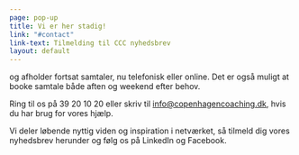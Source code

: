 ```yaml
---
page: pop-up
title: Vi er her stadig!
link: "#contact"
link-text: Tilmelding til CCC nyhedsbrev
layout: default
---
```

og afholder fortsat samtaler, nu telefonisk eller online. Det er også muligt at booke samtale både aften og weekend efter behov.

Ring til os på 39 20 10 20 eller skriv til info@copenhagencoaching.dk, hvis du har brug for vores hjælp.

Vi deler løbende nyttig viden og inspiration i netværket, så tilmeld dig vores nyhedsbrev herunder og følg os på LinkedIn og Facebook.